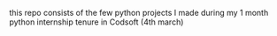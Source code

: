 this repo consists of the few python projects I made during my 1 month python internship tenure in Codsoft (4th march)
